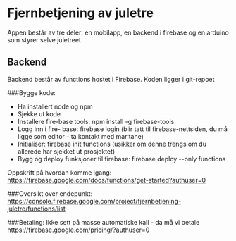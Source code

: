 # Fjernbetjening av juletre

Appen består av tre deler: en mobilapp, en backend i firebase og en arduino som styrer selve juletreet

## Backend
Backend består av functions hostet i Firebase. Koden ligger i git-repoet 

###Bygge kode: 
- Ha installert node og npm
- Sjekke ut kode
- Installere fire-base tools: npm install -g firebase-tools 
- Logg inn i fire- base: firebase login
(blir tatt til firebase-nettsiden, du må ligge som editor - ta kontakt med maritane)
- Initialiser: firebase init functions (usikker om denne trengs om du allerede har sjekket ut prosjektet)
- Bygg og deploy funksjoner til firebase: firebase deploy --only functions

Oppskrift på hvordan komme igang: https://firebase.google.com/docs/functions/get-started?authuser=0

###Oversikt over endepunkt: 
https://console.firebase.google.com/project/fjernbetjening-juletre/functions/list

###Betaling: 
Ikke sett på masse automatiske kall - da må vi betale
https://firebase.google.com/pricing/?authuser=0

